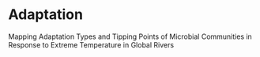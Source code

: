 # Adaptation
Mapping Adaptation Types and Tipping Points of Microbial Communities in Response to Extreme Temperature in Global Rivers

